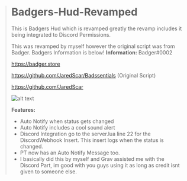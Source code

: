 > # Badgers-Hud-Revamped
> This is Badgers Hud which is revamped greatly the revamp includes it being integrated to Discord Permissions.
> 
> 
> This was revamped by myself however the original script was from Badger. Badgers Information is below!
> **Information:**
> Badger#0002
> 
> https://badger.store
> 
> https://github.com/JaredScar/Badssentials (Original Script) 
> 
> https://github.com/JaredScar
> 
> 
> ![alt text](https://cdn.discordapp.com/attachments/707792578141225052/796786839225761852/unknown.png)
> 
> **Features:** 
> - Auto Notify when status gets changed
> - Auto Notify includes a cool sound alert
> - Discord Integration go to the server.lua line 22 for the DiscordWebhook Insert. This insert logs when the status is changed. 
> - PT now has an Auto Notify Message too.
> - I basically did this by myself and Grav assisted me with the Discord Part, im good with you guys using it as long as credit isnt given to someone else.
